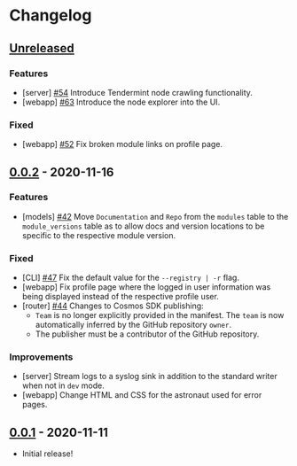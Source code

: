 <!--
Guiding Principles:

Changelogs are for humans, not machines. There should be an entry for every
single version. The same types of changes should be grouped. Versions and
sections should be linkable. The latest version comes first. The release date
of each version is displayed. Mention whether you follow Semantic Versioning.

Ref: https://keepachangelog.com/en/1.0.0/

Usage:

Changelog entries are to be added to the Unreleased section under the
appropriate stanza (see below). Each entry should ideally include a tag and
the Github issue reference in the following format:

* [tag] [#issue-or-pr-number](link) message

Types of changes (Stanzas):

"Features" for new features.
"Improvements" for changes in existing functionality.
"Deprecated" for soon-to-be removed features.
"Fixed" for any bug fixes.
"Security" for any security issues or vulnerabilities.
-->

# Changelog

## [Unreleased]

### Features

- [server] [#54](https://github.com/cosmos/atlas/pull/54) Introduce Tendermint node crawling functionality.
- [webapp] [#63](https://github.com/cosmos/atlas/pull/63) Introduce the node explorer into the UI.

### Fixed

- [webapp] [#52](https://github.com/cosmos/atlas/pull/52) Fix broken module links on profile page.

## [0.0.2] - 2020-11-16

### Features

- [models] [#42](https://github.com/cosmos/atlas/issues/42) Move `Documentation`
  and `Repo` from the `modules` table to the `module_versions` table as to allow
  docs and version locations to be specific to the respective module version.

### Fixed

- [CLI] [#47](https://github.com/cosmos/atlas/issues/47) Fix the default value for the `--registry | -r` flag.
- [webapp] Fix profile page where the logged in user information was being displayed
  instead of the respective profile user.
- [router] [#44](https://github.com/cosmos/atlas/pull/44) Changes to Cosmos SDK publishing:
  - `Team` is no longer explicitly provided in the manifest. The `team` is now
  automatically inferred by the GitHub repository `owner`.
  - The publisher must be a contributor of the GitHub repository.

### Improvements

- [server] Stream logs to a syslog sink in addition to the standard writer when
  not in `dev` mode.
- [webapp] Change HTML and CSS for the astronaut used for error pages.

## [0.0.1] - 2020-11-11

- Initial release!

[Unreleased]: https://github.com/cosmos/atlas/compare/v0.0.2...HEAD
[0.0.2]: https://github.com/cosmos/atlas/releases/tag/v0.0.2
[0.0.1]: https://github.com/cosmos/atlas/releases/tag/v0.0.1
